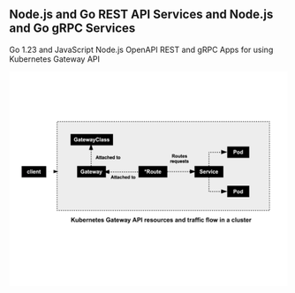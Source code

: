 ## Node.js and Go REST API Services and Node.js and Go gRPC Services

Go 1.23 and JavaScript Node.js OpenAPI REST and gRPC Apps for using Kubernetes Gateway API

![gateway-api-workflow](docs/gateway-api-workflow.png)
